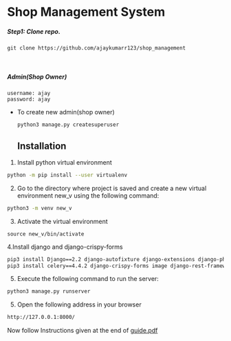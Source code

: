 # Shop Management System
##### Step1: Clone repo.
```
git clone https://github.com/ajaykumarr123/shop_management 
```
</br>

##### Admin(Shop Owner) </br>
```
username: ajay
password: ajay
```

* To create new admin(shop owner)</br>
  ```
  python3 manage.py createsuperuser
  ```
  ## Installation

1. Install python virtual environment


```bash
python -m pip install --user virtualenv
```

2. Go to the directory where project is saved and create a new virtual environment new_v using the following command:

```bash
python3 -m venv new_v
```

3. Activate the virtual environment

```
source new_v/bin/activate
```
4.Install django and django-crispy-forms

```bash
pip3 install Django==2.2 django-autofixture django-extensions django-phone-field
pip3 install celery==4.4.2 django-crispy-forms image django-rest-framework
```
5. Execute the following command to run the server:
```bash
python3 manage.py runserver
```
5. Open the following address in your browser
```bash
http://127.0.0.1:8000/
```
Now follow Instructions given at the end of [guide.pdf](https://github.com/ajaykumarr123/shop_management/blob/master/guide.pdf)
